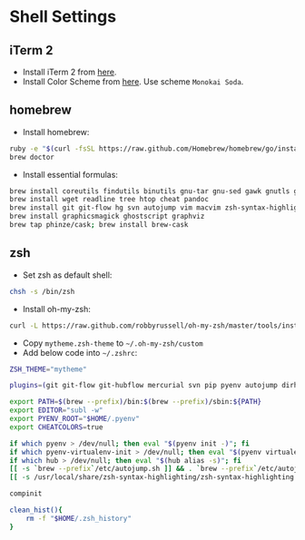 Shell Settings
==============

## iTerm 2

* Install iTerm 2 from [here](http://www.iterm2.com/).
* Install Color Scheme from [here](https://github.com/mbadolato/iTerm2-Color-Schemes). Use scheme `Monokai Soda`.

## homebrew

* Install homebrew:

```bash
ruby -e "$(curl -fsSL https://raw.github.com/Homebrew/homebrew/go/install)"
brew doctor
```

* Install essential formulas:

```bash
brew install coreutils findutils binutils gnu-tar gnu-sed gawk gnutls gnu-indent gnu-getopt
brew install wget readline tree htop cheat pandoc
brew install git git-flow hg svn autojump vim macvim zsh-syntax-highlighting
brew install graphicsmagick ghostscript graphviz
brew tap phinze/cask; brew install brew-cask
```

## zsh

* Set zsh as default shell:

```bash
chsh -s /bin/zsh
```

* Install oh-my-zsh:

```bash
curl -L https://raw.github.com/robbyrussell/oh-my-zsh/master/tools/install.sh | sh
```

* Copy `mytheme.zsh-theme` to `~/.oh-my-zsh/custom`
* Add below code into `~/.zshrc`:

```bash
ZSH_THEME="mytheme"

plugins=(git git-flow git-hubflow mercurial svn pip pyenv autojump dirhistory colored-man brew brew-cask osx)

export PATH=$(brew --prefix)/bin:$(brew --prefix)/sbin:${PATH}
export EDITOR="subl -w"
export PYENV_ROOT="$HOME/.pyenv"
export CHEATCOLORS=true

if which pyenv > /dev/null; then eval "$(pyenv init -)"; fi
if which pyenv-virtualenv-init > /dev/null; then eval "$(pyenv virtualenv-init -)"; fi
if which hub > /dev/null; then eval "$(hub alias -s)"; fi
[[ -s `brew --prefix`/etc/autojump.sh ]] && . `brew --prefix`/etc/autojump.sh
[[ -s /usr/local/share/zsh-syntax-highlighting/zsh-syntax-highlighting.zsh ]] && . /usr/local/share/zsh-syntax-highlighting/zsh-syntax-highlighting.zsh

compinit

clean_hist(){
    rm -f "$HOME/.zsh_history"
}
```

